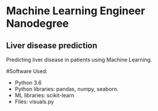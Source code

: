 # Machine Learning Engineer Nanodegree
## Liver disease prediction

Predicting liver disease in patients using Machine Learning.

#Software Used:
- Python 3.6
- Python libraries: pandas, numpy, seaborn.
- ML libraries: scikit-learn
- Files: visuals.py